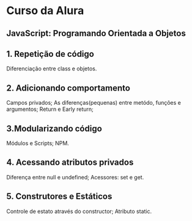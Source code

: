 # Curso da Alura

## JavaScript: Programando Orientada a Objetos

## 1. Repetição de código
Diferenciação entre class e objetos.
    
## 2. Adicionando comportamento
Campos privados;
As diferenças(pequenas) entre metódo, funções e argumentos;
Return e Early return;

## 3.Modularizando código
Módulos e Scripts;
NPM.

## 4. Acessando atributos privados
Diferença entre null e undefined;
Acessores: set e get.
    
## 5. Construtores e Estáticos
Controle de estato através do constructor;
Atributo static.